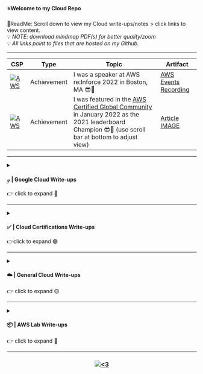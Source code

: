 #### ⭐Welcome to my Cloud Repo
📌ReadMe: Scroll down to view my Cloud write-ups/notes > click links to view content.  
💡 *NOTE: download mindmap PDF(s) for better quality/zoom*   
💡 *All links point to files that are hosted on my Github.*  

---------------------------------------------------------------------------------------------------------------------------------------------------------------------------------

| CSP | Type | Topic | Artifact |
| -------- | -------- | -------- | -------- | 
| <a href="#"><img alt="AWS" src="https://img.shields.io/badge/Amazon AWS-{232F3E}?style=for-the-badge&logo=amazonaws&logoColor=white"></a> | Achievement | I was a speaker at AWS re:Inforce 2022 in Boston, MA 😎🙌 | [AWS Events Recording](https://www.youtube.com/watch?v=qzx_00l6_Gw) |
| <a href="#"><img alt="AWS" src="https://img.shields.io/badge/Amazon AWS-{232F3E}?style=for-the-badge&logo=amazonaws&logoColor=white"></a> | Achievement | I was featured in the [AWS Certified Global Community](https://aws-certification.influitive.com/forum/) in January                       2022 as the 2021 leaderboard Champion 😎🙌 (use scroll bar at bottom to adjust view)| [Article IMAGE](https://github.com/IvanVlademirS/Ivan_CloudLabs/blob/main/Cloud_Labs_Repo/AWS_Labs/awscertcomm-JAN2022-Champ.png) |

---------------------------------------------------------------------------------------------------------------------------------------------------------------------------------

<details>
<summary>
<h4 align="left">  ℊ | Google Cloud Write-ups</h4>
👉 click to expand 🔵
</summary>
<br>

| Domain(s) | Topics | Write-up(s) |
| -------- | -------- | -------- |
| Engineering | GCP  Logging, Monitoring, Observability | [mindmap](https://github.com/IvanVlademirS/Ivan_Cloud_Stash/blob/main/Cloud_Labs_Repo/GCP%20-%20Logging%2C%20Monitoring%2C%20Observability/GCP%20-%20Logging%2C%20Monitoring%2C%20Observability%20%202023%20Ivan%20Vlad%20S_MAP_cropped.pdf), [outline](https://github.com/IvanVlademirS/Ivan_Cloud_Stash/blob/main/Cloud_Labs_Repo/GCP%20-%20Logging%2C%20Monitoring%2C%20Observability/GCP%20-%20Logging%2C%20Monitoring%2C%20Observability%20%202023%20Ivan%20Vlad%20S_OUTLINE.pdf) |
| Engineering | GCP Getting Started with GKE: Containers & K8s, K8s Architecture, K8s Workloads | [mindmap](https://github.com/IvanVlademirS/Ivan_Cloud_Stash/blob/main/Cloud_Labs_Repo/Getting%20Started%20with%20GKE/Getting%20Started%20with%20GKE%202023%20Ivan%20Vlad%20S_MAP.pdf), [outline](https://github.com/IvanVlademirS/Ivan_Cloud_Stash/blob/main/Cloud_Labs_Repo/Getting%20Started%20with%20GKE/Getting%20Started%20with%20GKE%202023%20Ivan%20Vlad%20S_OUTLINE.pdf) |
| Engineering | GCP  Elastic Scaling & Automation | [mindmap](https://github.com/IvanVlademirS/Ivan_Cloud_Stash/blob/main/Cloud_Labs_Repo/Elastic%20GCP%20Infra%20-%20Scaling%20and%20Automation/Elastic%20GCP%20Infra:%20Scaling%20%26%20Automation%20%202023%20Ivan%20Vlad%20S_MAP.pdf), [outline](https://github.com/IvanVlademirS/Ivan_Cloud_Stash/blob/main/Cloud_Labs_Repo/Elastic%20GCP%20Infra%20-%20Scaling%20and%20Automation/Elastic%20GCP%20Infra:%20Scaling%20%26%20Automation%20%202023%20Ivan%20Vlad%20S_Outline.pdf) |
| Engineering | GCP Core Services: IAM, Storage, Resource Mgmt, Resource Monitoring | [mindmap](https://github.com/IvanVlademirS/Ivan_Cloud_Stash/blob/main/Cloud_Labs_Repo/Infra%20Core%20Services/Essential%20GCP%20Infra:%20Core%20Services%20%202023%20Ivan%20Vlad%20S_MAP.pdf), [outline](https://github.com/IvanVlademirS/Ivan_Cloud_Stash/blob/main/Cloud_Labs_Repo/Infra%20Core%20Services/Essential%20GCP%20Infra:%20Core%20Services%20%202023%20Ivan%20Vlad%20S_Outline.pdf) |
| Engineering | GCP Core Infrastructure: Overview, Resources & Access, VPC, Virtual Machines | [mindmap](https://github.com/IvanVlademirS/Ivan_Cloud_Stash/blob/main/Cloud_Labs_Repo/Core%20Infra/GCP%20Core%20Infrastructure%20Q2%202023%20Ivan%20Vlad%20S._MAP.pdf), [outline](https://github.com/IvanVlademirS/Ivan_Cloud_Stash/blob/main/Cloud_Labs_Repo/Core%20Infra/Essential%20GCP%20Infra:%20Foundation%20%202023%20Ivan%20Vlad%20S_OUTLINE.pdf) |
| Engineering | GCP Environment Setup, Planning & Config, Deploy & Implement, Ensuring Successful Ops, Secure Access | [mindmap](https://github.com/IvanVlademirS/Ivan_Cloud_Stash/blob/main/Cloud_Labs_Repo/Prep%20for%20ACE%20Journey%20%20Q2%202023%20Ivan%20Vlad%20S./Prep%20for%20ACE%20Journey%20%20Q2%202023%20Ivan%20Vlad%20S%20-%20MAP.pdf), [outline](https://github.com/IvanVlademirS/Ivan_Cloud_Stash/blob/main/Cloud_Labs_Repo/Prep%20for%20ACE%20Journey%20%20Q2%202023%20Ivan%20Vlad%20S./Prep%20for%20ACE%20Journey%20%20Q2%202023%20Ivan%20Vlad%20S%20-%20OUTLINE.pdf) |


</details>

---------------------------------------------------------------------------------------------------------------------------------------------------------------------------------

<details>
<summary>
<h4 align="left">  ✅ | Cloud Certifications Write-ups</h4>
👉click to expand 🟢
</summary>
<br>
 
| Status | Certification | Notes | Badge Verification | Comments |
| -------- | -------- | -------- | -------- | -------- |
| ✔ | **SANS/GIAC GPCS**, *pass 03/1/22* | [SANS Info](https://www.sans.org/cyber-security-courses/public-cloud-security-aws-azure-gcp/)| [GPCS Badge](https://www.credly.com/badges/3724df22-c80d-4bcc-9eca-978d34bf11ee) | Used SANS provided materials, very fun Nimbus lab environment and course |
| ✔ | **CCSP**, *pass 08/25/21* | [Master Notes](https://github.com/IvanVlademirS/Ivan_Tech_Documentation/blob/main/Tech_Doc_Repo/InfoSec%20Certifications/CISSP%20-%20Pass%203%2031%2021%20.md), [Akulos Notes](https://ccsp.alukos.com/index/overview)| [CCSP Badge](https://www.credly.com/badges/e737afbb-498a-443c-8cd8-3aae514198a2) | *request access to my CCSP google drive for additional resources, if needed* |
| ✔ | **AWS-Security**, *pass 2/14/22* | [Security Ramp-up](https://d1.awsstatic.com/training-and-certification/ramp-up_guides/Ramp-Up_Guide_Security.pdf) | [AWS-SCS Badge](https://www.credly.com/badges/5e92db58-b062-4012-83d5-04991c711d7f/public_url) | Used YouTube, Whitepapers, Ramp-up |
| ✔ | **AWS-SAA**, *pass 7/24/21* | [SAA T-Dojo Guide](https://tutorialsdojo.com/aws-certified-solutions-architect-associate-saa-c02/) | [AWS-SAA Badge](https://www.credly.com/badges/19d348f4-d1d7-4509-9b8c-6823652cb2e0/public_url) | Used AC Course, YouTube, Whitepapers |
| ✔ | **AWS-CCP**, *pass 6/16/21* | [CCP T-Dojo Guide](https://tutorialsdojo.com/aws-certified-cloud-practitioner/) | [AWS-CCP Badge](https://www.credly.com/badges/3500aedf-d646-423b-b116-ffc8f5079f6c) | Used YouTube |
| ✔ | **CCSK**, *pass 01/08/2022* | [CCSK Bundle](https://knowledge.cloudsecurityalliance.org/certificate-of-cloud-security-knowledge-foundation-exam-bundle) | [CCSK Badge](https://www.credly.com/badges/1efd7725-9695-4b01-b966-9c3beb91f109/public_url) | Used CSSK Bundle with work Voucher |
| ✔ | **SC-900**, *pass 03/17/22* | [Microsoft SC900 Training](https://docs.microsoft.com/en-us/learn/certifications/exams/sc-900)| [SC-900 Badge](https://www.credly.com/badges/b4aa9ddc-b6ec-4c2c-9033-c984ea906c0d) | Used Microsoft Free Training and Free Voucher |
| ✔ | **AZ-900**, *pass 03/7/22* | [Azure AZ900 Training](https://docs.microsoft.com/en-us/learn/certifications/exams/az-900)| [AZ-900 Badge](https://www.credly.com/badges/184acee8-6906-4e26-9e93-ccbe016dfdb8/public_url) | Used Microsoft Free Training and Free Voucher |
| ✔ | **AI-900**, *pass 03/14/22* | [Azure AI900 Training](https://docs.microsoft.com/en-us/learn/certifications/exams/ai-900)| [AI-900 Badge](https://www.credly.com/badges/fc4d2330-8c65-46b6-bff8-eff6ffe863b3) | Used Microsoft Free Training and Free Voucher |
| ✔ | **DP-900**, *pass 03/12/22* | [Azure DP900 Training](https://docs.microsoft.com/en-us/learn/certifications/azure-data-fundamentals/)| [DP-900 Badge](https://www.credly.com/badges/e6b06cda-b53a-46d5-b303-0dd954c313b1) | Used Microsoft Free Training and Free Voucher |

</details>

---------------------------------------------------------------------------------------------------------------------------------------------------------------------------------

<details>
<summary>
<h4 align="left">  ☁️ | General Cloud Write-ups</h4>
👉 click to expand 🟡
</summary>
<br>

| CSP | Type | Topic | Write-up |
| -------- | -------- | -------- | -------- | 
| <a href="#"><img alt="AWS" src="https://img.shields.io/badge/Amazon AWS-{232F3E}?style=for-the-badge&logo=amazonaws&logoColor=white"></a> | Architecture | My AWS APN Technical mindmap - download file or zoom in to view details| [mindmap](https://github.com/IvanVlademirS/Ivan_CloudLabs/blob/main/Cloud_Labs_Repo/AWS_Labs/AWS%20APN%20Technical%20%20ivan%20notes%20-%202022.pdf) |
| <a href="#"><img alt="Azure" src="https://img.shields.io/badge/microsoft%20azure-0089D6?style=for-the-badge&logo=microsoft-azure&logoColor=white"></a> | Azure AI | My AI-900 notes: Azure AI Fundamentals| [AI-900](https://github.com/IvanVlademirS/Ivan_CloudLabs/blob/main/Cloud_Labs_Repo/AWS_Labs/AI%20900_compressed.pdf) | 
| <a href="#"><img alt="Azure" src="https://img.shields.io/badge/microsoft%20azure-0089D6?style=for-the-badge&logo=microsoft-azure&logoColor=white"></a> | Azure Core | My AZ-900 notes: Azure Fundamentals| [AZ-900](https://github.com/IvanVlademirS/Ivan_CloudLabs/blob/main/Cloud_Labs_Repo/AWS_Labs/AZ-900.pdf) | 
| <a href="#"><img alt="Azure" src="https://img.shields.io/badge/microsoft%20azure-0089D6?style=for-the-badge&logo=microsoft-azure&logoColor=white"></a> | Azure DB | My DP-900 notes: Azure Data Fundamentals| [DP-900](https://github.com/IvanVlademirS/Ivan_CloudLabs/blob/main/Cloud_Labs_Repo/AWS_Labs/DB%20900-min.pdf) | 
| <a href="#"><img alt="AWS" src="https://img.shields.io/badge/Amazon AWS-{232F3E}?style=for-the-badge&logo=amazonaws&logoColor=white"></a> | Security  | My AWS Security Specialty (SCS) notes | [AWS SCS-C01](https://github.com/IvanVlademirS/Ivan_CloudLabs/blob/main/Cloud_Labs_Repo/AWS_Labs/AWS%20Security.pdf) | 
| <a href="#"><img alt="AWS" src="https://img.shields.io/badge/Amazon AWS-{232F3E}?style=for-the-badge&logo=amazonaws&logoColor=white"></a> | Service Diagrams | awsgeek Consolidated (large file, may need to download to view if browser does not load) | [Compressed PDF](https://github.com/IvanVlademirS/Ivan_CloudLabs/blob/main/Cloud_Labs_Repo/AWS_Labs/AWS%20GeekDiagrams_compressed.pdf) | 
| <a href="#"><img alt="AWS" src="https://img.shields.io/badge/Amazon AWS-{232F3E}?style=for-the-badge&logo=amazonaws&logoColor=white"></a> | Security | CSA Security Guidance V4 and CCSK Course Notes | [CSA Security Alliance Basics](https://github.com/IvanVlademirS/Ivan_Tech_Documentation/blob/main/Tech_Doc_Repo/IT%20General%20Write-Ups/CCSK_-_Pass_010822.pdf) | 
| <a href="#"><img alt="AWS" src="https://img.shields.io/badge/Amazon AWS-{232F3E}?style=for-the-badge&logo=amazonaws&logoColor=white"></a> | GRC | AWS SkillBuilder: Cloud Audit Academy | [AWS Audit Basics](https://github.com/IvanVlademirS/Ivan_Tech_Documentation/blob/main/Tech_Doc_Repo/IT%20General%20Write-Ups/Cloud_Audit_Academy_-_Cloud_Agnostic_Course.pdf) | 
| <a href="#"><img alt="AWS" src="https://img.shields.io/badge/Amazon AWS-{232F3E}?style=for-the-badge&logo=amazonaws&logoColor=white"></a> | Security | AWS SkillBuilder: Security Learning Plan | [AWS Security Basics](https://github.com/IvanVlademirS/Ivan_Tech_Documentation/blob/main/Tech_Doc_Repo/IT%20General%20Write-Ups/Security_Learning_Plan.pdf) | 
| <a href="#"><img alt="GCP" src="https://img.shields.io/badge/Google_Cloud-4285F4?style=for-the-badge&logo=google-cloud&logoColor=white"></a> | Multicloud  | My GIAC GPCS, SANS SEC510 notes: Public Cloud Security (AWS, GCP, Azure) | [INDEX](https://github.com/IvanVlademirS/Ivan_CloudLabs/blob/main/Cloud_Labs_Repo/AWS_Labs/INDEX_SANS%20SEC510%20-%20Public%20Cloud%20Security.pdf), [Appendix](https://github.com/IvanVlademirS/Ivan_CloudLabs/blob/main/Cloud_Labs_Repo/AWS_Labs/Appendix.pdf)  | 

</details>

---------------------------------------------------------------------------------------------------------------------------------------------------------------------------------

<details>
<summary>
<h4 align="left">  📦 | AWS Lab Write-ups</h4>
👉 click to expand 🔴
</summary>
<br>

 | CSP | Type | Topic | Write-up |
| -------- | -------- | -------- | -------- | 
| <a href="#"><img alt="AWS" src="https://img.shields.io/badge/Amazon AWS-{232F3E}?style=for-the-badge&logo=amazonaws&logoColor=white"></a> | SAA Lab | HA & Scaling: Creating Elastic Launch templates, ASGs, & Load Balancers. Architecture for lab: [HA & Scaling Design-LINK](https://github.com/IvanVlademirS/Ivan_CloudLabs/blob/main/Cloud_Labs_Repo/AWS_Labs/HA_Scaling_Architecture.png) | [Lab-LINK](https://github.com/IvanVlademirS/Ivan_CloudLabs/blob/main/Cloud_Labs_Repo/AWS_Labs/AWS-LABS_HA_and_Scaling%20.pdf) | 
| <a href="#"><img alt="AWS" src="https://img.shields.io/badge/Amazon AWS-{232F3E}?style=for-the-badge&logo=amazonaws&logoColor=white"></a> | SAA Lab| CDN: Adding a CDN to static site using S3 + CloudFront, adding HTTPS using ACM. Architecture for lab: [CloudFront Design-LINK](https://github.com/IvanVlademirS/Ivan_CloudLabs/blob/main/Cloud_Labs_Repo/AWS_Labs/cdn.png) | [Lab-LINK](https://github.com/IvanVlademirS/Ivan_CloudLabs/blob/main/Cloud_Labs_Repo/AWS_Labs/AWS-LABS_CDN.pdf) | 
| <a href="#"><img alt="AWS" src="https://img.shields.io/badge/Amazon AWS-{232F3E}?style=for-the-badge&logo=amazonaws&logoColor=white"></a> | SAA Lab| EFS: Implementing EFS, using EFS with Wordpress through CFN | [Lab-LINK](https://github.com/IvanVlademirS/Ivan_CloudLabs/blob/main/Cloud_Labs_Repo/AWS_Labs/AWS-LABS_EFS-implementation%20.pdf) | 
| <a href="#"><img alt="AWS" src="https://img.shields.io/badge/Amazon AWS-{232F3E}?style=for-the-badge&logo=amazonaws&logoColor=white"></a> | SAA Lab| Athena: Using Athena to create a schema, queries and results. Athena Architecture for lab: [Query Design-LINK](https://github.com/IvanVlademirS/Ivan_CloudLabs/blob/main/Cloud_Labs_Repo/AWS_Labs/Athena.png) | [Lab-LINK](https://github.com/IvanVlademirS/Ivan_CloudLabs/blob/main/Cloud_Labs_Repo/AWS_Labs/AWS-LABS_Athena%20.pdf) | 
| <a href="#"><img alt="AWS" src="https://img.shields.io/badge/Amazon AWS-{232F3E}?style=for-the-badge&logo=amazonaws&logoColor=white"></a> | SAA Lab| RDS: Migrating Wordpress site to RDS, MySQL Db to RDS, Wordpress to Aurora & Aurora Serverless, using Multi-Az + Snapshots. Architecture for lab: [RDS Design-LINK](https://github.com/IvanVlademirS/Ivan_CloudLabs/blob/main/Cloud_Labs_Repo/AWS_Labs/RDS_LAB_Architecture.png) | [Lab-LINK](https://github.com/IvanVlademirS/Ivan_CloudLabs/blob/main/Cloud_Labs_Repo/AWS_Labs/AWS-LABS_RDS-Migrations%20.pdf) | 
| <a href="#"><img alt="AWS" src="https://img.shields.io/badge/Amazon AWS-{232F3E}?style=for-the-badge&logo=amazonaws&logoColor=white"></a> | SAA Lab| Route53: Failover Routing | [Lab-LINK](https://github.com/IvanVlademirS/Ivan_CloudLabs/blob/main/Cloud_Labs_Repo/AWS_Labs/AWSLABS_SAA_Route53-Failover.pdf) | 
| <a href="#"><img alt="AWS" src="https://img.shields.io/badge/Amazon AWS-{232F3E}?style=for-the-badge&logo=amazonaws&logoColor=white"></a> | SAA Lab| EC2: Bootstrapping, CFN (INIT, SIGNAL, Creation), EC2 Instance Roles, Parameter Store, Logging metrics with CloudWatch Agent | [Lab-LINK](https://github.com/IvanVlademirS/Ivan_CloudLabs/blob/main/Cloud_Labs_Repo/AWS_Labs/AWSLABS_SAA_EC2_Adv%20.pdf) | 
| <a href="#"><img alt="AWS" src="https://img.shields.io/badge/Amazon AWS-{232F3E}?style=for-the-badge&logo=amazonaws&logoColor=white"></a> | SAA Lab| VPC: VPC shell, mult-tier VPC’s, EBS-snapshots-instance stores, NAT. Architecture for lab: [VPC Design-LINK](https://github.com/IvanVlademirS/Ivan_CloudLabs/blob/main/Cloud_Labs_Repo/AWS_Labs/SAA_VPC-LAB_Architecture.png) | [Lab-LINK](https://github.com/IvanVlademirS/Ivan_CloudLabs/blob/main/Cloud_Labs_Repo/AWS_Labs/AWSLABS_SAA_VPCs_VPCshell-multi-tier-EBS-NAT_Basics.pdf) | 
| <a href="#"><img alt="AWS" src="https://img.shields.io/badge/Amazon AWS-{232F3E}?style=for-the-badge&logo=amazonaws&logoColor=white"></a> | SAA Lab| ECS: Docker, Containers & Fargate Basics | [Lab-LINK](https://github.com/IvanVlademirS/Ivan_CloudLabs/blob/main/Cloud_Labs_Repo/AWS_Labs/AWS-LABS_ECS-Docker_Fargate%20_Basics%20.pdf) | 
| <a href="#"><img alt="AWS" src="https://img.shields.io/badge/Amazon AWS-{232F3E}?style=for-the-badge&logo=amazonaws&logoColor=white"></a> | SAA Lab| EC2: SSH vs Instance Connect, Instance Stores, Manaul WP on EC2, create AMI. Architecture for lab: [WordPress Diagram-LINK](https://github.com/IvanVlademirS/Ivan_CloudLabs/blob/main/Cloud_Labs_Repo/AWS_Labs/EC2_manualwordpress_lab.png) | [Lab-LINK](https://github.com/IvanVlademirS/Ivan_CloudLabs/blob/main/Cloud_Labs_Repo/AWS_Labs/AWSLABS_SAA_EC2-Manual%20Wordpress-EBS-Connections-CreatAMI.pdf) | 
| <a href="#"><img alt="AWS" src="https://img.shields.io/badge/Amazon AWS-{232F3E}?style=for-the-badge&logo=amazonaws&logoColor=white"></a> | SAA Lab| S3: Static Website, Encryption, Key Management System (KMS), Replication, PresignedURLs | [Lab-LINK](https://github.com/IvanVlademirS/Ivan_CloudLabs/blob/main/Cloud_Labs_Repo/AWS_Labs/AWSLABS_SAA_S3-StaticWebsite-KMS-Encryption-Replication-PreSignedURL.pdf) |
| <a href="#"><img alt="AWS" src="https://img.shields.io/badge/Amazon AWS-{232F3E}?style=for-the-badge&logo=amazonaws&logoColor=white"></a> | SAA Lab| Basics: IAM, Organizations, Service Control Policies (SCP), CloudTrail | [Lab-LINK](https://github.com/IvanVlademirS/Ivan_CloudLabs/blob/main/Cloud_Labs_Repo/AWS_Labs/AWSLABS_SAA_IAM-Orgs-SCPs-Trails_Basics.pdf) | 
| <a href="#"><img alt="AWS" src="https://img.shields.io/badge/Amazon AWS-{232F3E}?style=for-the-badge&logo=amazonaws&logoColor=white"></a> | SAA Lab| Basics: EC2, S3, CloudFormation (CFN), CloudWatch, Route53 | [Lab-LINK](https://github.com/IvanVlademirS/Ivan_CloudLabs/blob/main/Cloud_Labs_Repo/AWS_Labs/AWSLABS_SAA_EC2-S3-CFN-CW-R53_Basics.pdf) |
| <a href="#"><img alt="AWS" src="https://img.shields.io/badge/Amazon AWS-{232F3E}?style=for-the-badge&logo=amazonaws&logoColor=white"></a> | SAA Lab| Initial Mult-Acc Setup Best Practices | [Lab-LINK](https://github.com/IvanVlademirS/Ivan_CloudLabs/blob/main/Cloud_Labs_Repo/AWS_Labs/AWSLABS_SAA_Initial_Account_Admin.pdf) |
 
</details>

---------------------------------------------------------------------------------------------------------------------------------------------------------------------------------

<h3 align="center">  <a href="#"><img alt="<3" src="http://ForTheBadge.com/images/badges/built-with-love.svg "></a>
</h3>


 
